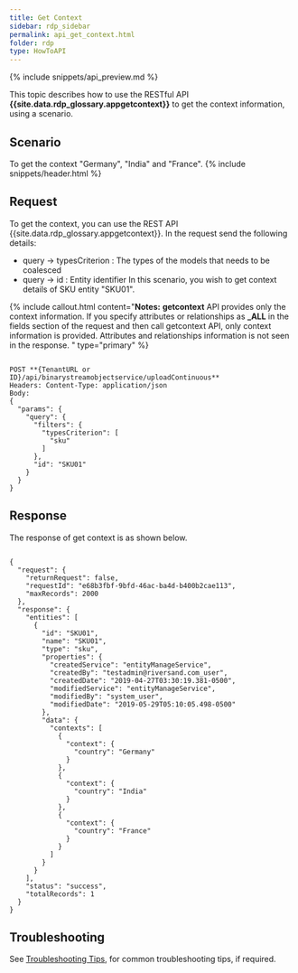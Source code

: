 ```yaml
---
title: Get Context
sidebar: rdp_sidebar
permalink: api_get_context.html
folder: rdp
type: HowToAPI
---
```


{% include snippets/api_preview.md %}

This topic describes how to use the RESTful API **{{site.data.rdp_glossary.appgetcontext}}** to get the context information, using a scenario.

## Scenario

To get the context "Germany", "India" and "France".
{% include snippets/header.html %}

## Request

To get the context, you can use the REST API {{site.data.rdp_glossary.appgetcontext}}. In the request send the following details:
* query -> typesCriterion : The types of the models that needs to be coalesced
* query -> id : Entity identifier
In this scenario, you wish to get context details of SKU entity "SKU01".

{% include callout.html content="**Notes:** 
**getcontext** API provides only the context information. If you specify attributes or relationships as **_ALL** in the fields section of the request and then call getcontext API, only context information is provided. Attributes and relationships information is not seen in the response.
" type="primary" %}

<pre><code>
POST **{TenantURL or ID}/api/binarystreamobjectservice/uploadContinuous**
Headers: Content-Type: application/json
Body:
{
  "params": {
    "query": {
      "filters": {
        "typesCriterion": [
          "sku"
        ]
      },
      "id": "SKU01"
    }
  }
}
</code></pre> 

## Response

The response of get context is as shown below.

<pre><code>
{
  "request": {
    "returnRequest": false,
    "requestId": "e68b3fbf-9bfd-46ac-ba4d-b400b2cae113",
    "maxRecords": 2000
  },
  "response": {
    "entities": [
      {
        "id": "SKU01",
        "name": "SKU01",
        "type": "sku",
        "properties": {
          "createdService": "entityManageService",
          "createdBy": "testadmin@riversand.com_user",
          "createdDate": "2019-04-27T03:30:19.381-0500",
          "modifiedService": "entityManageService",
          "modifiedBy": "system_user",
          "modifiedDate": "2019-05-29T05:10:05.498-0500"
        },
        "data": {
          "contexts": [
            {
              "context": {
                "country": "Germany"
              }
            },
            {
              "context": {
                "country": "India"
              }
            },
            {
              "context": {
                "country": "France"
              }
            }
          ]
        }
      }
    ],
    "status": "success",
    "totalRecords": 1
  }
}
</code></pre> 

## Troubleshooting

See [Troubleshooting Tips](api_troubleshooting_tips.html), for common troubleshooting tips, if required.